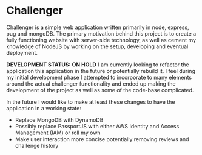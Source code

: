 # Challenger
Challenger is a simple web application written primarily in node, express, pug and mongoDB. The primary motivation behind this project is to create a fully functioning website with server-side technology, as well as cement my knowledge of NodeJS by working on the setup, developing and eventual deployment.

**DEVELOPMENT STATUS: ON HOLD**
I am currently looking to refactor the application this application in the future or potentially rebuild it. I feel during my initial development phase I attempted to incorporate to many elements around the actual challenger functionality and ended up making the development of the project as well as some of the code-base complicated.

In the future I would like to make at least these changes to have the application in a working state:
- Replace MongoDB with DynamoDB
- Possibly replace PassportJS with either AWS Identity and Access Management (IAM) or roll my own
- Make user interaction more concise potentially removing reviews and challenge history

